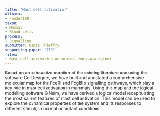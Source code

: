 ```yaml
---
title: "Mast cell activation"
aliases:
- /node/180
taxon: 
- Mammal
- Blood cells
process: 
- Signalling
submitter: Denis Thieffry
supporting_paper: "179"
files: 
- Mast_cell_activation_Annotated_19oct2014.zginml
---
```



Based on an exhaustive curation of the existing literature and using the
software CellDesigner, we have built and annotated a comprehensive molecular
map for the FceRI and FcgRIIb signalling pathways, which play a key role in
mast cell activation in mammals. Using this map and the logical modelling
software GINsim, we have derived a logical model recapitulating the most
salient features of mast cell activation. This model can be used to explore
the dynamical properties of the system and its responses to different stimuli,
in normal or mutant conditions.


